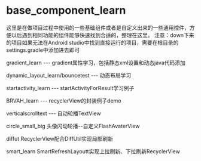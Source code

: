 # base_component_learn
这里是在做项目过程中使用的一些基础组件或者是自定义出来的一些通用控件，方便以后遇到相同功能的组件能够快速找到合适的，整理在这里。
注意：down下来的项目如果无法在Android studio中找到直接运行的项目，需要在根目录的settings.gradle中添加进去即可

gradient_learn --- gradient属性学习，包括静态xml设置和动态java代码添加

dynamic_layout_learn/bouncetest --- 动态布局学习

startactivity_learn --- startActivityForResult学习例子

BRVAH_learn --- recyclerView的封装例子demo

verticalscrolltext --- 自动轮播TextView

circle_small_big	头像闪动轮播--自定义FlashAvaterView

diffut	RecyclerView配合DiffUtil实现局部刷新

smart_learn	SmartRefreshLayoutt实现上拉刷新、下拉刷新RecyclerView





